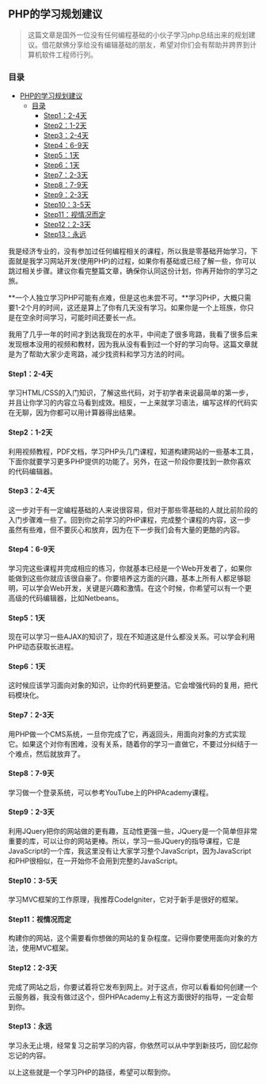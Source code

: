
## PHP的学习规划建议


> 这篇文章是国外一位没有任何编程基础的小伙子学习php总结出来的规划建议。借花献佛分享给没有编辑基础的朋友，希望对你们会有帮助并跨界到计算机软件工程师行列。

### 目录


- [PHP的学习规划建议](#php的学习规划建议)
    - [目录](#目录)
        - [Step1：2-4天](#step12-4天)
        - [Step2：1-2天](#step21-2天)
        - [Step3：2-4天](#step32-4天)
        - [Step4：6-9天](#step46-9天)
        - [Step5：1天](#step51天)
        - [Step6：1天](#step61天)
        - [Step7：2-3天](#step72-3天)
        - [Step8：7-9天](#step87-9天)
        - [Step9：2-3天](#step92-3天)
        - [Step10：3-5天](#step103-5天)
        - [Step11：视情况而定](#step11视情况而定)
        - [Step12：2-3天](#step122-3天)
        - [Step13：永远](#step13永远)


我是经济专业的，没有参加过任何编程相关的课程，所以我是零基础开始学习，下面就是我学习网站开发(使用PHP)的过程，如果你有基础或已经了解一些，你可以跳过相关步骤。建议你看完整篇文章，确保你认同这份计划，你再开始你的学习之旅。

**一个人独立学习PHP可能有点难，但是这也未尝不可。**学习PHP，大概只需要1-2个月的时间，这还是算上了你有几天没有学习。如果你是一个上班族，你只是在空余时间学习，可能时间还要长一点。

我用了几乎一年的时间才到达我现在的水平，中间走了很多弯路，我看了很多后来发现根本没用的视频和教材，因为我从没有看到过一个好的学习向导。这篇文章就是为了帮助大家少走弯路，减少找资料和学习方法的时间。

#### Step1：2-4天 ####

学习HTML/CSS的入门知识，了解这些代码，对于初学者来说最简单的第一步，并且让你学习的内容立马看到成效。相反，一上来就学习语法，编写这样的代码实在无聊，因为你都可以用计算器得出结果。

#### Step2：1-2天 ####

利用视频教程，PDF文档，学习PHP头几门课程，知道构建网站的一些基本工具，下面你就要学习更多PHP提供的功能了。另外，在这一阶段你要找到一款你喜欢的代码编辑器。

#### Step3：2-4天 ####

这一步对于有一定编程基础的人来说很容易，但对于那些零基础的人就比前阶段的入门步骤难一些了。回到你之前学习的PHP课程，完成整个课程的内容，这一步虽然有些难，但不要灰心和放弃，因为在下一步我们会有大量的更酷的内容。

#### Step4：6-9天 ####

学习完这些课程并完成相应的练习，你就基本已经是一个Web开发者了，如果你能做到这些你就应该很自豪了。你要培养这方面的兴趣，基本上所有人都足够聪明，可以学会Web开发，关键是兴趣和激情。在这个时候，你希望可以有一个更高级的代码编辑器，比如Netbeans。

#### Step5：1天 ####

现在可以学习一些AJAX的知识了，现在不知道这是什么都没关系。可以学会利用PHP动态获取长进程。

#### Step6：1天 ####

这时候应该学习面向对象的知识，让你的代码更整洁。它会增强代码的复用，把代码模块化。

#### Step7：2-3天 ####

用PHP做一个CMS系统，一旦你完成了它，再返回头，用面向对象的方式实现它。如果这个对你有困难，没有关系，随着你的学习一直做它，不要过分纠结于一个难点，然后就放弃了。

#### Step8：7-9天 ####

学习做一个登录系统，可以参考YouTube上的PHPAcademy课程。

#### Step9：2-3天 ####

利用JQuery把你的网站做的更有趣，互动性更强一些，JQuery是一个简单但非常重要的库，可以让你的网站更棒。所以，学习一些JQuery的指导课程，它是JavaScript的一个库，我这里没有让大家学习整个JavaScript，因为JavaScript和PHP很相似，在一开始你不会用到完整的JavaScript。

#### Step10：3-5天 ####

学习MVC框架的工作原理，我推荐CodeIgniter，它对于新手是很好的框架。

#### Step11：视情况而定 ####

构建你的网站，这个需要看你想做的网站的复杂程度。记得你要使用面向对象的方法，使用MVC框架。

#### Step12：2-3天 ####

完成了网站之后，你要试着将它发布到网上。对于这点，你可以看看如何创建一个云服务器，我没有做过这个，但PHPAcademy上有这方面很好的指导，一定会帮到你。

#### Step13：永远 ####

学习永无止境，经常复习之前学习的内容，你依然可以从中学到新技巧，回忆起你忘记的内容。

以上这些就是一个学习PHP的路径，希望可以帮到你。